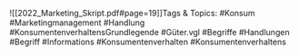 
![[2022_Marketing_Skript.pdf#page=19]]Tags & Topics:
   #Konsum
   #Marketingmanagement
   #Handlung
   #KonsumentenverhaltensGrundlegende
   #Güter.vgl
   #Begriffe
   #Handlungen
   #Begriff
   #Informations
   #Konsumentenverhalten
   #Konsumentenverhaltens